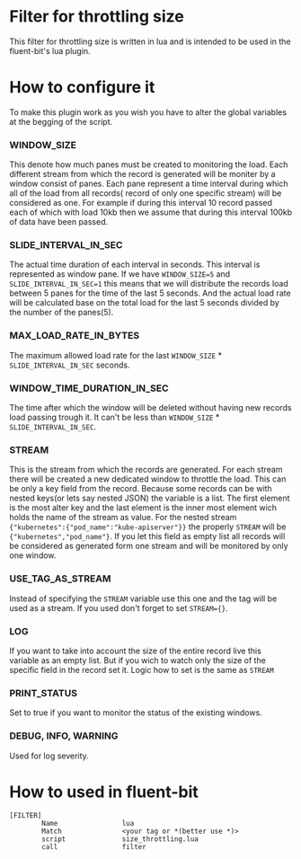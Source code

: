 # Filter for throttling size

This filter for throttling size is written in lua and is intended to be used in the fluent-bit's lua plugin.

# How to configure it

To make this plugin work as you wish you have to alter the global variables at the begging of the script.

### WINDOW_SIZE
This denote how much panes must be created to monitoring the load.
Each different stream from which the record is generated will be moniter by a window consist of panes.
Each pane represent a time interval during which all of the load from all records( record of only one specific stream) will be considered as one.
For example if during this interval 10 record passed each of which with load 10kb then we assume that during this interval 100kb of data have been passed.

### SLIDE_INTERVAL_IN_SEC
The actual time duration of each interval in seconds. This interval is represented as window pane.
If we have `WINDOW_SIZE=5` and `SLIDE_INTERVAL_IN_SEC=1` this means that we will distribute the records load between 5 panes for the time of the last 5 seconds.
And the actual load rate will be calculated base on the total load for the last 5 seconds divided by the number of the panes(5).

### MAX_LOAD_RATE_IN_BYTES
The maximum allowed load rate for the last `WINDOW_SIZE` * `SLIDE_INTERVAL_IN_SEC` seconds.

### WINDOW_TIME_DURATION_IN_SEC
The time after which the window will be deleted without having new records load passing trough it.
It can't be less than `WINDOW_SIZE` * `SLIDE_INTERVAL_IN_SEC`.

### STREAM 
This is the stream from which the records are generated. For each stream there will be created a new dedicated window to throttle the load.
This can be only a key field from the record.
Because some records can be with nested keys(or lets say nested JSON) the variable is a list.
The first element is the most alter key and the last element is the inner most element wich holds the name of the stream as value.
For the nested stream `{"kubernetes":{"pod_name":"kube-apiserver"}}` the properly `STREAM` will be `{"kubernetes","pod_name"}`.
If you let this field as empty list all records will be considered as generated form one stream and will be monitored by only one window.

### USE_TAG_AS_STREAM
Instead of specifying the `STREAM` variable use this one and the tag will be used as a stream.
If you used don't forget to set `STREAM={}`.

### LOG
If you want to take into account the size of the entire record live this variable as an empty list.
But if you wich to watch only the size of the specific field in the record set it.
Logic how to set is the same as `STREAM`

### PRINT_STATUS
Set to true if you want to monitor the status of the existing windows.

### DEBUG, INFO, WARNING
Used for log severity.

# How to used in fluent-bit
```
[FILTER]
        Name                lua
        Match               <your tag or *(better use *)>
        script              size_throttling.lua
        call                filter
```

